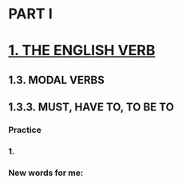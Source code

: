 # PART I
# [1. THE ENGLISH VERB](../1.README.md)
## 1.3. MODAL VERBS
## 1.3.3. MUST, HAVE TO, TO BE TO
### Practice 
### 1.

### New words for me: